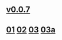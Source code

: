 ## [v0.0.7](https://github.com/shanuan/chinese-grade-2a/edit/master/README.md)
## [01](01) [02](02) [03](03) [03a](o3a)
